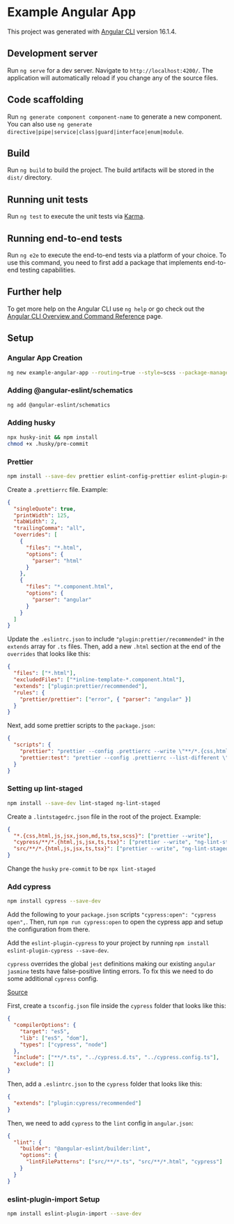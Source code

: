 # Example Angular App

This project was generated with [Angular CLI](https://github.com/angular/angular-cli) version 16.1.4.

## Development server

Run `ng serve` for a dev server. Navigate to `http://localhost:4200/`. The application will automatically reload if you change any of the source files.

## Code scaffolding

Run `ng generate component component-name` to generate a new component. You can also use `ng generate directive|pipe|service|class|guard|interface|enum|module`.

## Build

Run `ng build` to build the project. The build artifacts will be stored in the `dist/` directory.

## Running unit tests

Run `ng test` to execute the unit tests via [Karma](https://karma-runner.github.io).

## Running end-to-end tests

Run `ng e2e` to execute the end-to-end tests via a platform of your choice. To use this command, you need to first add a package that implements end-to-end testing capabilities.

## Further help

To get more help on the Angular CLI use `ng help` or go check out the [Angular CLI Overview and Command Reference](https://angular.io/cli) page.

## Setup

### Angular App Creation

```bash
ng new example-angular-app --routing=true --style=scss --package-manager=npm
```

### Adding @angular-eslint/schematics

```bash
ng add @angular-eslint/schematics
```

### Adding husky

```bash
npx husky-init && npm install
chmod +x .husky/pre-commit
```

### Prettier

```bash
npm install --save-dev prettier eslint-config-prettier eslint-plugin-prettier
```

Create a `.prettierrc` file. Example:

```json
{
  "singleQuote": true,
  "printWidth": 125,
  "tabWidth": 2,
  "trailingComma": "all",
  "overrides": [
    {
      "files": "*.html",
      "options": {
        "parser": "html"
      }
    },
    {
      "files": "*.component.html",
      "options": {
        "parser": "angular"
      }
    }
  ]
}
```

Update the `.eslintrc.json` to include `"plugin:prettier/recommended"` in the `extends` array for `.ts` files. Then, add a new `.html` section at the end of the `overrides` that looks like this:

```json
{
  "files": ["*.html"],
  "excludedFiles": ["*inline-template-*.component.html"],
  "extends": ["plugin:prettier/recommended"],
  "rules": {
    "prettier/prettier": ["error", { "parser": "angular" }]
  }
}
```

Next, add some prettier scripts to the `package.json`:

```json
{
  "scripts": {
    "prettier": "prettier --config .prettierrc --write \"**/*.{css,html,js,jsx,json,md,scss,ts,tsx}\"",
    "prettier:test": "prettier --config .prettierrc --list-different \"**/*.{css,html,js,jsx,json,md,scss,ts,tsx}\""
  }
}
```

### Setting up lint-staged

```bash
npm install --save-dev lint-staged ng-lint-staged
```

Create a `.lintstagedrc.json` file in the root of the project. Example:

```json
{
  "*.{css,html,js,jsx,json,md,ts,tsx,scss}": ["prettier --write"],
  "cypress/**/*.{html,js,jsx,ts,tsx}": ["prettier --write", "ng-lint-staged lint --fix --"],
  "src/**/*.{html,js,jsx,ts,tsx}": ["prettier --write", "ng-lint-staged lint --fix --"]
}
```

Change the `husky` `pre-commit` to be `npx lint-staged`

### Add cypress

```bash
npm install cypress --save-dev
```

Add the following to your `package.json` scripts `"cypress:open": "cypress open",`. Then, run `npm run cypress:open` to open the cypress app and setup the configuration from there.

Add the `eslint-plugin-cypress` to your project by running `npm install eslint-plugin-cypress --save-dev`.

`cypress` overrides the global `jest` definitions making our existing `angular` `jasmine` tests have false-positive linting errors. To fix this we need to do some additional `cypress` config.

[Source](https://docs.cypress.io/guides/tooling/typescript-support)

First, create a `tsconfig.json` file inside the `cypress` folder that looks like this:

```json
{
  "compilerOptions": {
    "target": "es5",
    "lib": ["es5", "dom"],
    "types": ["cypress", "node"]
  },
  "include": ["**/*.ts", "../cypress.d.ts", "../cypress.config.ts"],
  "exclude": []
}
```

Then, add a `.eslintrc.json` to the `cypress` folder that looks like this:

```json
{
  "extends": ["plugin:cypress/recommended"]
}
```

Then, we need to add `cypress` to the `lint` config in `angular.json`:

```json
{
  "lint": {
    "builder": "@angular-eslint/builder:lint",
    "options": {
      "lintFilePatterns": ["src/**/*.ts", "src/**/*.html", "cypress"]
    }
  }
}
```

### eslint-plugin-import Setup

```bash
npm install eslint-plugin-import --save-dev
```

